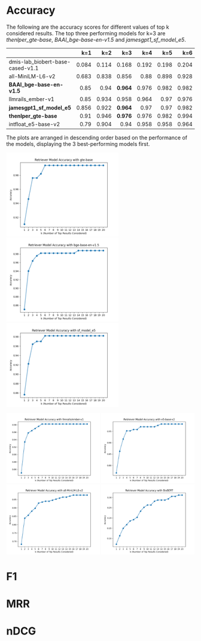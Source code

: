 # Accuracy

The following are the accuracy scores for different values of top k considered results. The top three performing models for k=3 are *thenlper_gte-base*, *BAAI_bge-base-en-v1.5* and *jamesgpt1_sf_model_e5*.

|                                  |   k=1 |   k=2 |   k=3 |   k=4 |   k=5 |   k=6 |   k=7 |   k=8 |   k=9 |   k=10 |   k=11 |   k=12 |   k=13 |   k=14 |   k=15 |   k=16 |   k=17 |   k=18 |   k=19 |   k=20 |
|:---------------------------------|------:|------:|------:|------:|------:|------:|------:|------:|------:|-------:|-------:|-------:|-------:|-------:|-------:|-------:|-------:|-------:|-------:|-------:|
| dmis-lab_biobert-base-cased-v1.1 | 0.084 | 0.114 | 0.168 | 0.192 | 0.198 | 0.204 | 0.216 | 0.24  | 0.251 |  0.257 |  0.275 |  0.287 |  0.287 |  0.287 |  0.293 |  0.299 |  0.299 |  0.299 |  0.317 |  0.323 |
| all-MiniLM-L6-v2                 | 0.683 | 0.838 | 0.856 | 0.88  | 0.898 | 0.928 | 0.934 | 0.94  | 0.94  |  0.946 |  0.952 |  0.958 |  0.964 |  0.964 |  0.97  |  0.976 |  0.976 |  0.976 |  0.976 |  0.976 |
| **BAAI_bge-base-en-v1.5**            | 0.85  | 0.94  | **0.964** | 0.976 | 0.982 | 0.982 | 0.982 | 0.982 | 0.982 |  0.982 |  0.982 |  0.982 |  0.982 |  0.988 |  0.988 |  0.988 |  0.988 |  0.988 |  0.988 |  0.988 |
| llmrails_ember-v1                | 0.85  | 0.934 | 0.958 | 0.964 | 0.97  | 0.976 | 0.982 | 0.982 | 0.982 |  0.982 |  0.982 |  0.982 |  0.982 |  0.982 |  0.982 |  0.982 |  0.982 |  0.982 |  0.982 |  0.982 |
| **jamesgpt1_sf_model_e5**            | 0.856 | 0.922 | **0.964** | 0.97  | 0.97  | 0.982 | 0.982 | 0.982 | 0.982 |  0.982 |  0.982 |  0.982 |  0.982 |  0.982 |  0.982 |  0.982 |  0.982 |  0.982 |  0.982 |  0.982 |
| **thenlper_gte-base**                | 0.91  | 0.946 | **0.976** | 0.976 | 0.982 | 0.994 | 0.994 | 0.994 | 0.994 |  0.994 |  0.994 |  0.994 |  0.994 |  0.994 |  0.994 |  0.994 |  0.994 |  0.994 |  0.994 |  0.994 |
| intfloat_e5-base-v2              | 0.79  | 0.904 | 0.94  | 0.958 | 0.958 | 0.964 | 0.964 | 0.97  | 0.97  |  0.97  |  0.97  |  0.976 |  0.982 |  0.982 |  0.982 |  0.982 |  0.982 |  0.982 |  0.982 |  0.988 |



The plots are arranged in descending order based on the performance of the models, displaying the 3 best-performing models first.

<p float="left">
  <img src="./results/images/retriever_accuracy_thenlper_gte-base.png" width="300" />
  <img src="./results/images/retriever_accuracy_BAAI_bge-base-en-v1.5.png" width="300" /> 
  <img src="./results/images/retriever_accuracy_jamesgpt1_sf_model_e5.png" width="300" />
</p>

<p float="left">
  
  <img src="./results/images/retriever_accuracy_llmrails_ember-v1.png" width="250" /> 
  <img src="./results/images/retriever_accuracy_e5-base-v2.png" width="250" />
  <img src="./results/images/retriever_accuracy_all-MiniLM-L6-v2.png" width="250" /> 
  <img src="./results/images/retriever_accuracy_biobert.png" width="250" />
</p>


# F1



# MRR


# nDCG